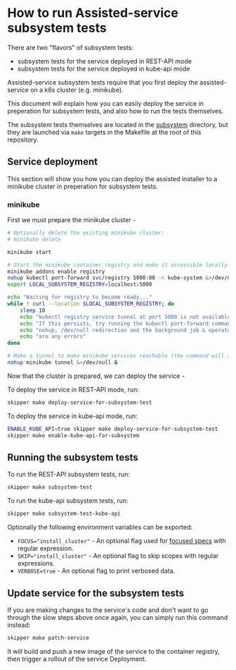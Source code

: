 # How to run Assisted-service subsystem tests

There are two "flavors" of subsystem tests:

* subsystem tests for the service deployed in REST-API mode
* subsystem tests for the service deployed in kube-api mode

Assisted-service subsystem tests require that you first deploy the
assisted-service on a k8s cluster (e.g. minikube).

This document will explain how you can easily deploy the service in preperation
for subsystem tests, and also how to run the tests themselves.

The subsystem tests themselves are located in the
[subsystem](https://github.com/openshift/assisted-service/tree/master/subsystem)
directory, but they are launched via `make` targets in the Makefile at the root
of this repository.

## Service deployment

This section will show you how you can deploy the assisted installer to
a minikube cluster in preperation for subsystem tests.

### minikube

First we must prepare the minikube cluster -

```bash
# Optionally delete the existing minikube cluster:
# minikube delete

minikube start

# Start the minikube container registry and make it accessible locally:
minikube addons enable registry
nohup kubectl port-forward svc/registry 5000:80 -n kube-system &>/dev/null &
export LOCAL_SUBSYSTEM_REGISTRY=localhost:5000

echo "Waiting for registry to become ready..."
while ! curl --location $LOCAL_SUBSYSTEM_REGISTRY; do
    sleep 10
    echo "kubectl registry service tunnel at port 5000 is not available yet, retrying..."
    echo "If this persists, try running the kubectl port-forward command above without"
    echo "nohup, /dev/null redirection and the background job & operator and see if there"
    echo "are any errors"
done

# Make a tunnel to make minikube services reachable (the command will ask for root password):
nohup minikube tunnel &>/dev/null &
```

Now that the cluster is prepared, we can deploy the service - 

To deploy the service in REST-API mode, run:

```bash
skipper make deploy-service-for-subsystem-test
```

To deploy the service in kube-api mode, run:

```bash
ENABLE_KUBE_API=true skipper make deploy-service-for-subsystem-test
skipper make enable-kube-api-for-subsystem
```

## Running the subsystem tests

To run the REST-API subsystem tests, run:

```bash
skipper make subsystem-test
```

To run the kube-api subsystem tests, run:

```bash
skipper make subsystem-test-kube-api
```

Optionally the following environment variables can be exported:

* `FOCUS="install_cluster"` - An optional flag used for [focused specs](https://onsi.github.io/ginkgo/#focused-specs) with regular expression.
* `SKIP="install_cluster"` - An optional flag to skip scopes with regular expressions.
* `VERBOSE=true` - An optional flag to print verbosed data.

## Update service for the subsystem tests

If you are making changes to the service's code and don't want to go through
the slow steps above once again, you can simply run this command instead:

```bash
skipper make patch-service
```

It will build and push a new image of the service to the container registry,
then trigger a rollout of the service Deployment.

